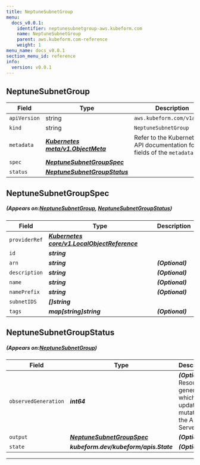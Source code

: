 ```yaml
---
title: NeptuneSubnetGroup
menu:
  docs_v0.0.1:
    identifier: neptunesubnetgroup-aws.kubeform.com
    name: NeptuneSubnetGroup
    parent: aws.kubeform.com-reference
    weight: 1
menu_name: docs_v0.0.1
section_menu_id: reference
info:
  version: v0.0.1
---
```


## NeptuneSubnetGroup
| Field | Type | Description |
| ------ | ----- | ----------- |
| `apiVersion` | string | `aws.kubeform.com/v1alpha1` |
|    `kind` | string | `NeptuneSubnetGroup` |
| `metadata` | ***[Kubernetes meta/v1.ObjectMeta](https://kubernetes.io/docs/reference/generated/kubernetes-api/v1.13/#objectmeta-v1-meta)***|Refer to the Kubernetes API documentation for the fields of the `metadata` field.|
| `spec` | ***[NeptuneSubnetGroupSpec](#NeptuneSubnetGroupSpec)***||
| `status` | ***[NeptuneSubnetGroupStatus](#NeptuneSubnetGroupStatus)***||
## NeptuneSubnetGroupSpec
##### (Appears on:[NeptuneSubnetGroup](#NeptuneSubnetGroup), [NeptuneSubnetGroupStatus](#NeptuneSubnetGroupStatus))
| Field | Type | Description |
| ------ | ----- | ----------- |
| `providerRef` | ***[Kubernetes core/v1.LocalObjectReference](https://kubernetes.io/docs/reference/generated/kubernetes-api/v1.13/#localobjectreference-v1-core)***||
| `id` | ***string***||
| `arn` | ***string***| ***(Optional)*** |
| `description` | ***string***| ***(Optional)*** |
| `name` | ***string***| ***(Optional)*** |
| `namePrefix` | ***string***| ***(Optional)*** |
| `subnetIDS` | ***[]string***||
| `tags` | ***map[string]string***| ***(Optional)*** |
## NeptuneSubnetGroupStatus
##### (Appears on:[NeptuneSubnetGroup](#NeptuneSubnetGroup))
| Field | Type | Description |
| ------ | ----- | ----------- |
| `observedGeneration` | ***int64***| ***(Optional)*** Resource generation, which is updated on mutation by the API Server.|
| `output` | ***[NeptuneSubnetGroupSpec](#NeptuneSubnetGroupSpec)***| ***(Optional)*** |
| `state` | ***kubeform.dev/kubeform/apis.State***| ***(Optional)*** |
---
